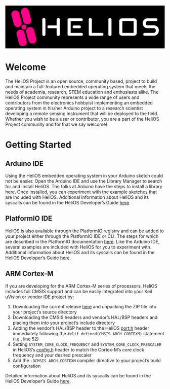 ![HeliOS](/profile/HeliOS_OG_Logo.png)
# Welcome
The HeliOS Project is an open source, community based, project to build and maintain a full-featured embedded operating system that meets the needs of academia, research, STEM education and enthusiasts alike. The HeliOS Project community represents a wide range of users and contributors from the electronics hobbyist implementing an embedded operating system in his/her Arduino project to a research scientist developing a remote sensing instrument that will be deployed to the field. Whether you wish to be a user or contributor, you are a part of the HeliOS Project community and for that we say welcome!
# Getting Started
## Arduino IDE

Using the HeliOS embedded operating system in your Arduino sketch could not be easier. Open the Arduino IDE and use the Library Manager to search for and install HeliOS. The folks at Arduino have the steps to install a library [here](https://docs.arduino.cc/software/ide-v1/tutorials/installing-libraries). Once installed, you can experiment with the example sketches that are included with HeliOS. Additional information about HeliOS and its syscalls can be found in the HeliOS Developer’s Guide [here](https://github.com/heliosproj/HeliOS/blob/master/doc/HeliOS_Developers_Guide.pdf).

## PlatformIO IDE

HeliOS is also available through the PlatformIO registry and can be added to your project either through the PlatformIO IDE or CLI. The steps for which are described in the PlatformIO documentation [here](https://docs.platformio.org/en/latest/librarymanager/index.html). Like the Arduino IDE, several examples are included with HeliOS for you to experiment with. Additional information about HeliOS and its syscalls can be found in the HeliOS Developer’s Guide [here](https://github.com/heliosproj/HeliOS/blob/master/doc/HeliOS_Developers_Guide.pdf).

## ARM Cortex-M

If you are developing for the ARM Cortex-M series of processors, HeliOS includes full CMSIS support and can be easily integrated into your Keil uVision or vendor IDE project by:

1. Downloading the current release [here](https://github.com/heliosproj/HeliOS/releases) and unpacking the ZIP file into your project’s source directory
2. Downloading the CMSIS headers and vendor’s HAL/BSP headers and placing them into your project’s include directory
3. Adding the vendor’s HAL/BSP header to the HeliOS [port.h](https://github.com/heliosproj/HeliOS/blob/master/src/port.h) header immediately following the ``#elif defined(CMSIS_ARCH_CORTEXM)`` statement (i.e., line 52)
4. Setting ``SYSTEM_CORE_CLOCK_FREQUENCY`` and ``SYSTEM_CORE_CLOCK_PRESCALER`` in HeliOS’s [config.h](https://github.com/heliosproj/HeliOS/blob/master/src/config.h) header to match the Cortex-M’s core clock frequency and your desired prescaler
5. Add the ``-DCMSIS_ARCH_CORTEXM`` compiler directive to your project’s build configuration

Detailed information about HeliOS and its syscalls can be found in the HeliOS Developer’s Guide [here](https://github.com/heliosproj/HeliOS/blob/master/doc/HeliOS_Developers_Guide.pdf).

